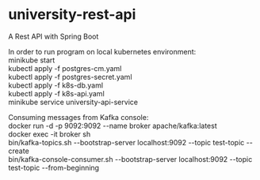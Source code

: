 # university-rest-api
A Rest API with Spring Boot


In order to run program on local kubernetes environment:   <br />
    minikube start   <br />
    kubectl apply -f postgres-cm.yaml   <br />
    kubectl apply -f postgres-secret.yaml   <br />
    kubectl apply -f k8s-db.yaml   <br />
    kubectl apply -f k8s-api.yaml   <br />
    minikube service university-api-service   <br />


Consuming messages from Kafka console:   <br />
    docker run -d -p 9092:9092 --name broker apache/kafka:latest <br />
    docker exec -it broker sh <br />
    bin/kafka-topics.sh --bootstrap-server localhost:9092 --topic test-topic --create <br />
    bin/kafka-console-consumer.sh --bootstrap-server localhost:9092 --topic test-topic --from-beginning   <br />
